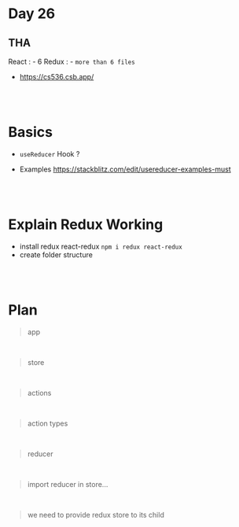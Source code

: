 # Day 26

## THA
React : - 6
Redux : - `more than 6 files`

- https://cs536.csb.app/

<br />
<br />

# Basics

- `useReducer` Hook ?

- Examples https://stackblitz.com/edit/usereducer-examples-must


<br />
<br />

# Explain Redux Working

- install redux react-redux `npm i redux react-redux`
- create folder structure

<br />
<br />

# Plan

> app 
<br />

> store 
<br />

> actions
<br />

> action types
<br />

> reducer
<br />

> import reducer in store...
<br />

> we need to provide redux store to its child

<br />
<br />
